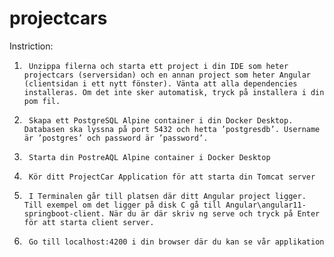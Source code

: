 # projectcars

Instriction:
1.      Unzippa filerna och starta ett project i din IDE som heter projectcars (serversidan) och en annan project som heter Angular (clientsidan i ett nytt fönster). Vänta att alla dependencies installeras. Om det inte sker automatisk, tryck på installera i din pom fil.
2.      Skapa ett PostgreSQL Alpine container i din Docker Desktop. Databasen ska lyssna på port 5432 och hetta ’postgresdb’. Username är ’postgres’ och password är ’password’.
3.      Starta din PostreAQL Alpine container i Docker Desktop
4.      Kör ditt ProjectCar Application för att starta din Tomcat server
5.      I Terminalen går till platsen där ditt Angular project ligger. Till exempel om det ligger på disk C gå till Angular\angular11-springboot-client. När du är där skriv ng serve och tryck på Enter för att starta client server.
6.      Go till localhost:4200 i din browser där du kan se vår applikation





